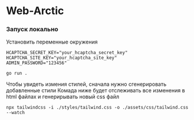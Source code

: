 # Web-Arctic

### Запуск локально

Установить переменные окружения
```shel
HCAPTCHA_SECRET_KEY="your_hcaptcha_secret_key"
HCAPTCHA_SITE_KEY="your_hcaptcha_site_key"
ADMIN_PASSWORD="123456"
````

```shell
go run .
```

Чтобы увидеть измения стилей, сначала нужно сгенерировать добавленные стили
Комада ниже будет отслеживать все изменения в html файлах и генерирывать новый css файл
```shell
npx tailwindcss -i ./styles/tailwind.css -o ./assets/css/tailwind.css --watch
```